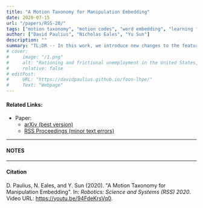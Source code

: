 ```yaml
---
title: "A Motion Taxonomy for Manipulation Embedding" 
date: 2020-07-15
url: "/papers/RSS-20/"
tags: ["motion taxonomy", "motion codes", "word embedding", "learning from demonstration", "action recognition"]
author: ["David Paulius", "Nicholas Eales", "Yu Sun"]
description: "" 
summary: "TL;DR -- In this work, we introduce new changes to the features of the motion taxonomy and show how action verbs encoded as motion codes better capture differences between them than conventional word embedding (as word2vec)." 
# cover:
#     image: "/1.png"
#     alt: "Rationing and frictional unemployment in the United States, 1964–2009"
#     relative: false
# editPost:
#     URL: "https://davidpaulius.github.io/foon-lhpe/"
#     Text: "Webpage"
---
```


#### Related Links:

+ Paper: 
  + [arXiv (best version)](https://arxiv.org/abs/2007.06695)
  + [RSS Proceedings (minor text errors)](https://roboticsproceedings.org/rss16/p045.pdf)

---

#### NOTES


---

#### Citation

D. Paulius, N. Eales, and Y. Sun (2020). "A Motion Taxonomy for Manipulation Embedding". In: *Robotics: Science and Systems (RSS) 2020*. Video URL: https://youtu.be/94FdeKrsVq0.